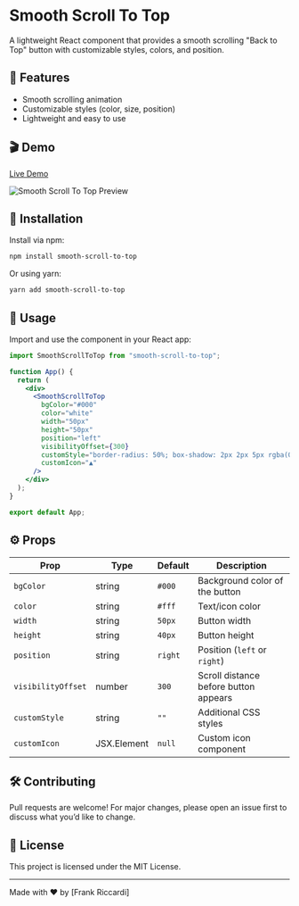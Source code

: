# Smooth Scroll To Top

A lightweight React component that provides a smooth scrolling "Back to Top" button with customizable styles, colors, and position.

## 📌 Features
- Smooth scrolling animation
- Customizable styles (color, size, position)
- Lightweight and easy to use

## 🎬 Demo
[Live Demo](https://smooth-scroll-to-top.vercel.app/)

![Smooth Scroll To Top Preview](https://github.com/friccardi310/smooth-scroll-to-top/blob/b627865a6a475e9c1eaa881dddb4aca9dd16019d/demo/public/videos/demo.gif)

## 🚀 Installation

Install via npm:
```sh
npm install smooth-scroll-to-top
```

Or using yarn:
```sh
yarn add smooth-scroll-to-top
```

## 📖 Usage

Import and use the component in your React app:
```jsx
import SmoothScrollToTop from "smooth-scroll-to-top";

function App() {
  return (
    <div>
      <SmoothScrollToTop
        bgColor="#000"
        color="white"
        width="50px"
        height="50px"
        position="left"
        visibilityOffset={300}
        customStyle="border-radius: 50%; box-shadow: 2px 2px 5px rgba(0,0,0,0.3); right: 30px;"
        customIcon="▲"
      />
    </div>
  );
}

export default App;
```

## ⚙️ Props
| Prop | Type | Default | Description |
|------|------|---------|-------------|
| `bgColor` | string | `#000` | Background color of the button |
| `color` | string | `#fff` | Text/icon color |
| `width` | string | `50px` | Button width |
| `height` | string | `40px` | Button height |
| `position` | string | `right` | Position (`left` or `right`) |
| `visibilityOffset` | number | `300` | Scroll distance before button appears |
| `customStyle` | string | `""` | Additional CSS styles |
| `customIcon` | JSX.Element | `null` | Custom icon component |

## 🛠️ Contributing
Pull requests are welcome! For major changes, please open an issue first to discuss what you’d like to change.

## 📜 License
This project is licensed under the MIT License.

---

Made with ❤️ by [Frank Riccardi]